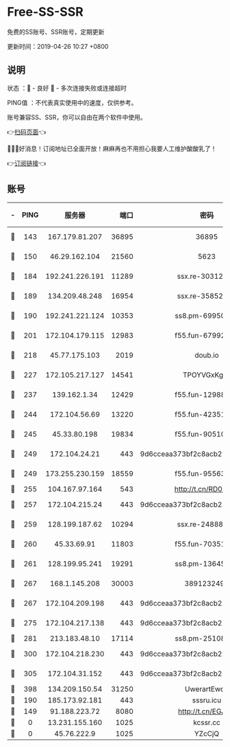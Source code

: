 # Free-SS-SSR

免费的SS账号、SSR账号，定期更新

更新时间：2019-04-26 10:27 +0800

## 说明

状态     ：🙂 - 良好 🙁 - 多次连接失败或连接超时

PING值   ：不代表真实使用中的速度，仅供参考。

账号兼容SS、SSR，你可以自由在两个软件中使用。

👉[扫码页面](https://liesauer.github.io/Free-SS-SSR/)👈

🎉🎉🎉好消息！订阅地址已全面开放！麻麻再也不用担心我要人工维护酸酸乳了！

👉[订阅链接](https://www.liesauer.net/yogurt/subscribe?ACCESS_TOKEN=DAYxR3mMaZAsaqUb)👈

## 账号

|-|PING|服务器|端口|密码|加密方式|区域|
|:----:|:----:|:-----:|-----:|:----:|:----:|:----:|
|🙂|143|167.179.81.207|36895|36895|aes-256-cfb|JP|
|🙂|150|46.29.162.104|21560|5623|aes-128-ctr|RU|
|🙂|184|192.241.226.191|11289|ssx.re-30312504|aes-256-cfb|US|
|🙂|189|134.209.48.248|16954|ssx.re-35852205|aes-256-cfb|US|
|🙂|190|192.241.221.124|10353|ss8.pm-69950970|aes-256-cfb|US|
|🙂|201|172.104.179.115|12983|f55.fun-67992168|aes-256-cfb|SG|
|🙂|218|45.77.175.103|2019|doub.io|aes-128-ctr|SG|
|🙂|227|172.105.217.127|14541|TPOYVGxKglpi|aes-256-cfb|JP|
|🙂|237|139.162.1.34|12429|f55.fun-12988715|aes-256-cfb|SG|
|🙂|244|172.104.56.69|13220|f55.fun-42351111|aes-256-cfb|SG|
|🙂|245|45.33.80.198|19834|f55.fun-90510062|aes-256-cfb|US|
|🙂|249|172.104.24.21|443|9d6cceaa373bf2c8acb22e60b6a58be6|aes-256-cfb|US|
|🙂|249|173.255.230.159|18559|f55.fun-95563135|aes-256-cfb|US|
|🙂|255|104.167.97.164|543|http://t.cn/RD0D7sx|rc4-md5|CA|
|🙂|257|172.104.215.24|443|9d6cceaa373bf2c8acb22e60b6a58be6|aes-256-cfb|US|
|🙂|259|128.199.187.62|10294|ssx.re-24888501|aes-256-cfb|SG|
|🙂|260|45.33.69.91|11803|f55.fun-70351171|aes-256-cfb|US|
|🙂|261|128.199.95.241|19291|ss8.pm-13645319|aes-256-cfb|SG|
|🙂|267|168.1.145.208|30003|3891232494|aes-256-cfb|AU|
|🙂|267|172.104.209.198|443|9d6cceaa373bf2c8acb22e60b6a58be6|aes-256-cfb|US|
|🙂|275|172.104.217.138|443|9d6cceaa373bf2c8acb22e60b6a58be6|aes-256-cfb|US|
|🙂|281|213.183.48.10|17114|ss8.pm-25108504|rc4-md5|RU|
|🙂|300|172.104.218.230|443|9d6cceaa373bf2c8acb22e60b6a58be6|aes-256-cfb|US|
|🙂|305|172.104.31.152|443|9d6cceaa373bf2c8acb22e60b6a58be6|aes-256-cfb|US|
|🙂|398|134.209.150.54|31250|UwerartEwqe|chacha20|IN|
|🙂|190|185.173.92.181|443|sssru.icu|rc4-md5|RU|
|🙁|149|91.188.223.72|8080|http://t.cn/EGJIyrl|rc4-md5|RU|
|🙁|0|13.231.155.160|1025|kcssr.cc|rc4-md5|JP|
|🙁|0|45.76.222.9|1025|YZcCjQ|rc4-md5|JP|
